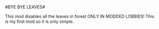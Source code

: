 #BYE BYE LEAVES#

This mod disables all the leaves in forest ONLY IN MODDED LOBBIES!
This is my first mod so it is only simple.





